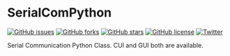 # SerialComPython
[![GitHub issues](https://img.shields.io/github/issues/kayrlas/SerialComPython)](https://github.com/kayrlas/SerialComPython/issues)
[![GitHub forks](https://img.shields.io/github/forks/kayrlas/SerialComPython)](https://github.com/kayrlas/SerialComPython/network)
[![GitHub stars](https://img.shields.io/github/stars/kayrlas/SerialComPython)](https://github.com/kayrlas/SerialComPython/stargazers)
[![GitHub license](https://img.shields.io/github/license/kayrlas/SerialComPython)](https://github.com/kayrlas/SerialComPython/blob/master/LICENSE)
[![Twitter](https://img.shields.io/twitter/url/https/github.com/kayrlas/SerialComPython?style=social)](https://twitter.com/intent/tweet?text=Wow:&url=https%3A%2F%2Fgithub.com%2Fkayrlas%2FSerialComPython)

Serial Communication Python Class. CUI and GUI both are available.

